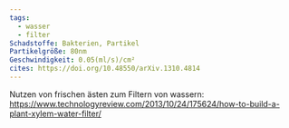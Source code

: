 ```yaml
---
tags:
  - wasser
  - filter
Schadstoffe: Bakterien, Partikel
Partikelgröße: 80nm
Geschwindigkeit: 0.05(ml/s)/cm²
cites: https://doi.org/10.48550/arXiv.1310.4814
---
```

Nutzen von frischen ästen zum Filtern von wassern: https://www.technologyreview.com/2013/10/24/175624/how-to-build-a-plant-xylem-water-filter/